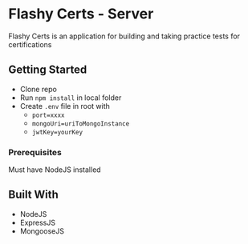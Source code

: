 # Flashy Certs - Server

Flashy Certs is an application for building and taking practice tests for certifications

## Getting Started

- Clone repo
- Run `npm install` in local folder
- Create `.env` file in root with
  - `port=xxxx`
  - `mongoUri=uriToMongoInstance`
  - `jwtKey=yourKey`

### Prerequisites

Must have NodeJS installed

## Built With

- NodeJS
- ExpressJS
- MongooseJS
